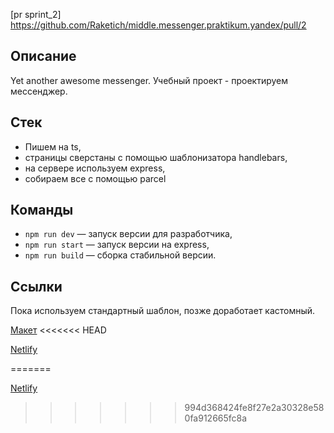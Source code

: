 [pr sprint_2] https://github.com/Raketich/middle.messenger.praktikum.yandex/pull/2

## Описание

Yet another awesome messenger. Учебный проект - проектируем мессенджер.


## Стек 

- Пишем на ts,
- страницы сверстаны с помощью шаблонизатора handlebars,
- на сервере используем express,
- собираем все с помощью parcel


## Команды

- `npm run dev` — запуск версии для разработчика,
- `npm run start` — запуск версии на express,
- `npm run build` — сборка стабильной версии.


## Ссылки
Пока используем стандартный шаблон, позже доработает кастомный.

[Макет](https://www.figma.com/file/jF5fFFzgGOxQeB4CmKWTiE/Chat_external_link?node-id=0%3A1)
<<<<<<< HEAD

[Netlify](https://courageous-sopapillas-18e25f.netlify.app)

=======

[Netlify](https://courageous-sopapillas-18e25f.netlify.app)
>>>>>>> 994d368424fe8f27e2a30328e580fa912665fc8a
